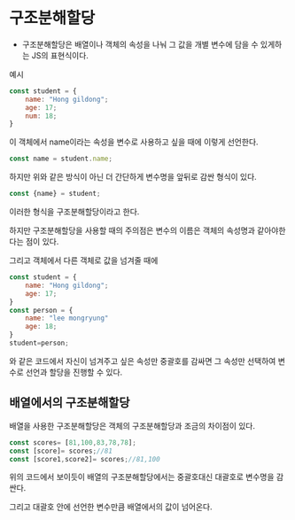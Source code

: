# 구조분해할당
- 구조분해할당은 배열이나 객체의 속성을 나눠 그 값을 개별 변수에 담을 수 있게하는 JS의 표현식이다.

예시
```javascript
const student = {
    name: "Hong gildong";
    age: 17;
    num: 18;
}
```
이 객체에서 name이라는 속성을 변수로 사용하고 싶을 때에 이렇게 선언한다.
```javascript
const name = student.name;
```
하지만 위와 같은 방식이 아닌 더 간단하게 변수명을 앞뒤로 감싼 형식이 있다. 
```javascript
const {name} = student;
```
이러한 형식을 구조분해할당이라고 한다.

하지만 구조분해할당을 사용할 때의 주의점은 변수의 이름은 객체의 속성명과 같아야한다는 점이 있다.

그리고 객체에서 다른 객체로 값을 넘겨줄 때에 
```javascript
const student = {
    name: "Hong gildong";
    age: 17;
}
const person = {
    name: "lee mongryung"
    age: 18;
}
student=person;
```
와 같은 코드에서 자신이 넘겨주고 싶은 속성만 중괄호를 감싸면 그 속성만 선택하여 변수로 선언과 할당을 진행할 수 있다.

## 배열에서의 구조분해할당
배열을 사용한 구조분해할당은 객체의 구조분해할당과 조금의 차이점이 있다.
```javascript
const scores= [81,100,83,78,78];
const [score]= scores;//81
const [score1,score2]= scores;//81,100
```
위의 코드에서 보이듯이 배열의 구조분해할당에서는 중괄호대신 대괄호로 변수명을 감싼다.

그리고 대괄호 안에 선언한 변수만큼 배열에서의 값이 넘어온다.